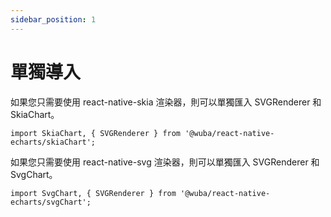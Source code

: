 ```yaml
---
sidebar_position: 1
---
```


# 單獨導入

如果您只需要使用 react-native-skia 渲染器，則可以單獨匯入 SVGRenderer 和 SkiaChart。
```tsx
import SkiaChart, { SVGRenderer } from '@wuba/react-native-echarts/skiaChart';
```

如果您只需要使用 react-native-svg 渲染器，則可以單獨匯入 SVGRenderer 和 SvgChart。
```tsx
import SvgChart, { SVGRenderer } from '@wuba/react-native-echarts/svgChart';
```